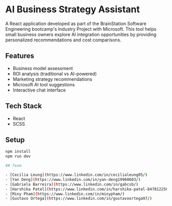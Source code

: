 # AI Business Strategy Assistant

A React application developed as part of the BrainStation Software Engineering bootcamp's Industry Project with Microsoft. This tool helps small business owners explore AI integration opportunities by providing personalized recommendations and cost comparisons.

## Features
- Business model assessment
- ROI analysis (traditional vs AI-powered)
- Marketing strategy recommendations
- Microsoft AI tool suggestions
- Interactive chat interface

## Tech Stack
- React
- SCSS

## Setup
```bash
npm install
npm run dev

## Team

- [Cecilia Leung](https://www.linkedin.com/in/cecilialeung05/)
- [Yan Deng](https://www.linkedin.com/in/yan-deng19960603/)
- [Gabriela Barreira](https://www.linkedin.com/in/gabcsb/)
- [Harshika Patel](https://www.linkedin.com/in/harshika-patel-847812250/)
- [Miny Pham](https://www.linkedin.com/in/minypham/)
- [Gustavo Ortega](https://www.linkedin.com/in/gustavoortega97/)
